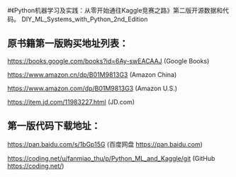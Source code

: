 
#《Python机器学习及实践：从零开始通往Kaggle竞赛之路》第二版开源数据和代码。
DIY_ML_Systems_with_Python_2nd_Edition

## 原书籍第一版购买地址列表：
https://books.google.com/books?id=6Ay-swEACAAJ (Google Books) 

https://www.amazon.cn/dp/B01M9813G3 (Amazon China) 

https://www.amazon.com/dp/B01M9813G3 (Amazon U.S.)

https://item.jd.com/11983227.html (JD.com) 


## 第一版代码下载地址：
https://pan.baidu.com/s/1bGp15G (百度网盘 https://pan.baidu.com)

https://coding.net/u/fanmiao_thu/p/Python_ML_and_Kaggle/git (GitHub https://coding.net/)
